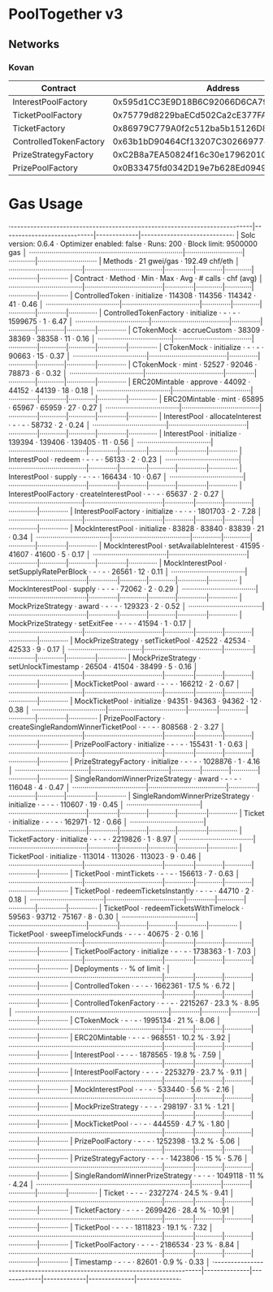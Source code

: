 # PoolTogether v3

## Networks

### Kovan

| Contract | Address |
| -------- | --------- |
| InterestPoolFactory | 0x595d1CC3E9D18B6C92066D6CA79f592cDc24bc9D |
| TicketPoolFactory | 0x75779d8229baECd502Ca2cE377FA6184565C33d4 |
| TicketFactory | 0x86979C779A0f2c512ba5b15126D8f098e1b91499 |
| ControlledTokenFactory | 0x63b1bD90464Cf13207C3026697749B4E55EFA71c |
| PrizeStrategyFactory | 0xC2B8a7EA50824f16c30e179620109549479cf71f |
| PrizePoolFactory | 0x0B33475fd0342D19e7b628Ed0949A78b45e43F4b |


# Gas Usage

·--------------------------------------------------------------------------|----------------------------|-------------|----------------------------·
|                           Solc version: 0.6.4                            ·  Optimizer enabled: false  ·  Runs: 200  ·  Block limit: 9500000 gas  │
···········································································|····························|·············|·····························
|  Methods                                                                 ·               21 gwei/gas                ·       192.49 chf/eth       │
····································|······································|··············|·············|·············|··············|··············
|  Contract                         ·  Method                              ·  Min         ·  Max        ·  Avg        ·  # calls     ·  chf (avg)  │
····································|······································|··············|·············|·············|··············|··············
|  ControlledToken                  ·  initialize                          ·      114308  ·     114356  ·     114342  ·          41  ·       0.46  │
····································|······································|··············|·············|·············|··············|··············
|  ControlledTokenFactory           ·  initialize                          ·           -  ·          -  ·    1599675  ·           1  ·       6.47  │
····································|······································|··············|·············|·············|··············|··············
|  CTokenMock                       ·  accrueCustom                        ·       38309  ·      38369  ·      38358  ·          11  ·       0.16  │
····································|······································|··············|·············|·············|··············|··············
|  CTokenMock                       ·  initialize                          ·           -  ·          -  ·      90663  ·          15  ·       0.37  │
····································|······································|··············|·············|·············|··············|··············
|  CTokenMock                       ·  mint                                ·       52527  ·      92046  ·      78873  ·           6  ·       0.32  │
····································|······································|··············|·············|·············|··············|··············
|  ERC20Mintable                    ·  approve                             ·       44092  ·      44152  ·      44139  ·          18  ·       0.18  │
····································|······································|··············|·············|·············|··············|··············
|  ERC20Mintable                    ·  mint                                ·       65895  ·      65967  ·      65959  ·          27  ·       0.27  │
····································|······································|··············|·············|·············|··············|··············
|  InterestPool                     ·  allocateInterest                    ·           -  ·          -  ·      58732  ·           2  ·       0.24  │
····································|······································|··············|·············|·············|··············|··············
|  InterestPool                     ·  initialize                          ·      139394  ·     139406  ·     139405  ·          11  ·       0.56  │
····································|······································|··············|·············|·············|··············|··············
|  InterestPool                     ·  redeem                              ·           -  ·          -  ·      56133  ·           2  ·       0.23  │
····································|······································|··············|·············|·············|··············|··············
|  InterestPool                     ·  supply                              ·           -  ·          -  ·     166434  ·          10  ·       0.67  │
····································|······································|··············|·············|·············|··············|··············
|  InterestPoolFactory              ·  createInterestPool                  ·           -  ·          -  ·      65637  ·           2  ·       0.27  │
····································|······································|··············|·············|·············|··············|··············
|  InterestPoolFactory              ·  initialize                          ·           -  ·          -  ·    1801703  ·           2  ·       7.28  │
····································|······································|··············|·············|·············|··············|··············
|  MockInterestPool                 ·  initialize                          ·       83828  ·      83840  ·      83839  ·          21  ·       0.34  │
····································|······································|··············|·············|·············|··············|··············
|  MockInterestPool                 ·  setAvailableInterest                ·       41595  ·      41607  ·      41600  ·           5  ·       0.17  │
····································|······································|··············|·············|·············|··············|··············
|  MockInterestPool                 ·  setSupplyRatePerBlock               ·           -  ·          -  ·      26561  ·          12  ·       0.11  │
····································|······································|··············|·············|·············|··············|··············
|  MockInterestPool                 ·  supply                              ·           -  ·          -  ·      72062  ·           2  ·       0.29  │
····································|······································|··············|·············|·············|··············|··············
|  MockPrizeStrategy                ·  award                               ·           -  ·          -  ·     129323  ·           2  ·       0.52  │
····································|······································|··············|·············|·············|··············|··············
|  MockPrizeStrategy                ·  setExitFee                          ·           -  ·          -  ·      41594  ·           1  ·       0.17  │
····································|······································|··············|·············|·············|··············|··············
|  MockPrizeStrategy                ·  setTicketPool                       ·       42522  ·      42534  ·      42533  ·           9  ·       0.17  │
····································|······································|··············|·············|·············|··············|··············
|  MockPrizeStrategy                ·  setUnlockTimestamp                  ·       26504  ·      41504  ·      38499  ·           5  ·       0.16  │
····································|······································|··············|·············|·············|··············|··············
|  MockTicketPool                   ·  award                               ·           -  ·          -  ·     166212  ·           2  ·       0.67  │
····································|······································|··············|·············|·············|··············|··············
|  MockTicketPool                   ·  initialize                          ·       94351  ·      94363  ·      94362  ·          12  ·       0.38  │
····································|······································|··············|·············|·············|··············|··············
|  PrizePoolFactory                 ·  createSingleRandomWinnerTicketPool  ·           -  ·          -  ·     808568  ·           2  ·       3.27  │
····································|······································|··············|·············|·············|··············|··············
|  PrizePoolFactory                 ·  initialize                          ·           -  ·          -  ·     155431  ·           1  ·       0.63  │
····································|······································|··············|·············|·············|··············|··············
|  PrizeStrategyFactory             ·  initialize                          ·           -  ·          -  ·    1028876  ·           1  ·       4.16  │
····································|······································|··············|·············|·············|··············|··············
|  SingleRandomWinnerPrizeStrategy  ·  award                               ·           -  ·          -  ·     116048  ·           4  ·       0.47  │
····································|······································|··············|·············|·············|··············|··············
|  SingleRandomWinnerPrizeStrategy  ·  initialize                          ·           -  ·          -  ·     110607  ·          19  ·       0.45  │
····································|······································|··············|·············|·············|··············|··············
|  Ticket                           ·  initialize                          ·           -  ·          -  ·     162971  ·          12  ·       0.66  │
····································|······································|··············|·············|·············|··············|··············
|  TicketFactory                    ·  initialize                          ·           -  ·          -  ·    2219826  ·           1  ·       8.97  │
····································|······································|··············|·············|·············|··············|··············
|  TicketPool                       ·  initialize                          ·      113014  ·     113026  ·     113023  ·           9  ·       0.46  │
····································|······································|··············|·············|·············|··············|··············
|  TicketPool                       ·  mintTickets                         ·           -  ·          -  ·     156613  ·           7  ·       0.63  │
····································|······································|··············|·············|·············|··············|··············
|  TicketPool                       ·  redeemTicketsInstantly              ·           -  ·          -  ·      44710  ·           2  ·       0.18  │
····································|······································|··············|·············|·············|··············|··············
|  TicketPool                       ·  redeemTicketsWithTimelock           ·       59563  ·      93712  ·      75167  ·           8  ·       0.30  │
····································|······································|··············|·············|·············|··············|··············
|  TicketPool                       ·  sweepTimelockFunds                  ·           -  ·          -  ·      40675  ·           2  ·       0.16  │
····································|······································|··············|·············|·············|··············|··············
|  TicketPoolFactory                ·  initialize                          ·           -  ·          -  ·    1738363  ·           1  ·       7.03  │
····································|······································|··············|·············|·············|··············|··············
|  Deployments                                                             ·                                          ·  % of limit  ·             │
···········································································|··············|·············|·············|··············|··············
|  ControlledToken                                                         ·           -  ·          -  ·    1662361  ·      17.5 %  ·       6.72  │
···········································································|··············|·············|·············|··············|··············
|  ControlledTokenFactory                                                  ·           -  ·          -  ·    2215267  ·      23.3 %  ·       8.95  │
···········································································|··············|·············|·············|··············|··············
|  CTokenMock                                                              ·           -  ·          -  ·    1995134  ·        21 %  ·       8.06  │
···········································································|··············|·············|·············|··············|··············
|  ERC20Mintable                                                           ·           -  ·          -  ·     968551  ·      10.2 %  ·       3.92  │
···········································································|··············|·············|·············|··············|··············
|  InterestPool                                                            ·           -  ·          -  ·    1878565  ·      19.8 %  ·       7.59  │
···········································································|··············|·············|·············|··············|··············
|  InterestPoolFactory                                                     ·           -  ·          -  ·    2253279  ·      23.7 %  ·       9.11  │
···········································································|··············|·············|·············|··············|··············
|  MockInterestPool                                                        ·           -  ·          -  ·     533440  ·       5.6 %  ·       2.16  │
···········································································|··············|·············|·············|··············|··············
|  MockPrizeStrategy                                                       ·           -  ·          -  ·     298197  ·       3.1 %  ·       1.21  │
···········································································|··············|·············|·············|··············|··············
|  MockTicketPool                                                          ·           -  ·          -  ·     444559  ·       4.7 %  ·       1.80  │
···········································································|··············|·············|·············|··············|··············
|  PrizePoolFactory                                                        ·           -  ·          -  ·    1252398  ·      13.2 %  ·       5.06  │
···········································································|··············|·············|·············|··············|··············
|  PrizeStrategyFactory                                                    ·           -  ·          -  ·    1423806  ·        15 %  ·       5.76  │
···········································································|··············|·············|·············|··············|··············
|  SingleRandomWinnerPrizeStrategy                                         ·           -  ·          -  ·    1049118  ·        11 %  ·       4.24  │
···········································································|··············|·············|·············|··············|··············
|  Ticket                                                                  ·           -  ·          -  ·    2327274  ·      24.5 %  ·       9.41  │
···········································································|··············|·············|·············|··············|··············
|  TicketFactory                                                           ·           -  ·          -  ·    2699426  ·      28.4 %  ·      10.91  │
···········································································|··············|·············|·············|··············|··············
|  TicketPool                                                              ·           -  ·          -  ·    1811823  ·      19.1 %  ·       7.32  │
···········································································|··············|·············|·············|··············|··············
|  TicketPoolFactory                                                       ·           -  ·          -  ·    2186534  ·        23 %  ·       8.84  │
···········································································|··············|·············|·············|··············|··············
|  Timestamp                                                               ·           -  ·          -  ·      82601  ·       0.9 %  ·       0.33  │
·--------------------------------------------------------------------------|--------------|-------------|-------------|--------------|-------------·